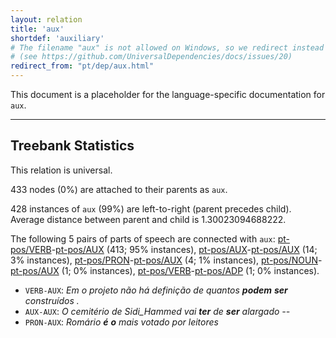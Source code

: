 ```yaml
---
layout: relation
title: 'aux'
shortdef: 'auxiliary'
# The filename "aux" is not allowed on Windows, so we redirect instead
# (see https://github.com/UniversalDependencies/docs/issues/20)
redirect_from: "pt/dep/aux.html"
---
```


This document is a placeholder for the language-specific documentation
for `aux`.

--------------------------------------------------------------------------------

## Treebank Statistics

This relation is universal.

433 nodes (0%) are attached to their parents as `aux`.

428 instances of `aux` (99%) are left-to-right (parent precedes child).
Average distance between parent and child is 1.30023094688222.

The following 5 pairs of parts of speech are connected with `aux`: [pt-pos/VERB]()-[pt-pos/AUX]() (413; 95% instances), [pt-pos/AUX]()-[pt-pos/AUX]() (14; 3% instances), [pt-pos/PRON]()-[pt-pos/AUX]() (4; 1% instances), [pt-pos/NOUN]()-[pt-pos/AUX]() (1; 0% instances), [pt-pos/VERB]()-[pt-pos/ADP]() (1; 0% instances).

* `VERB-AUX`: _Em o projeto não há definição de quantos <b>podem</b> <b>ser</b> construídos ._
* `AUX-AUX`: _O cemitério de Sidi_Hammed vai <b>ter</b> de <b>ser</b> alargado --_
* `PRON-AUX`: _Romário <b>é</b> <b>o</b> mais votado por leitores_

